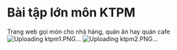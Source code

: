 # Bài tập lớn môn KTPM 
Trang web gọi món cho nhà hàng, quán ăn hay quán cafe
![Uploading ktpm1.PNG…]()
![Uploading ktpm2.PNG…]()
